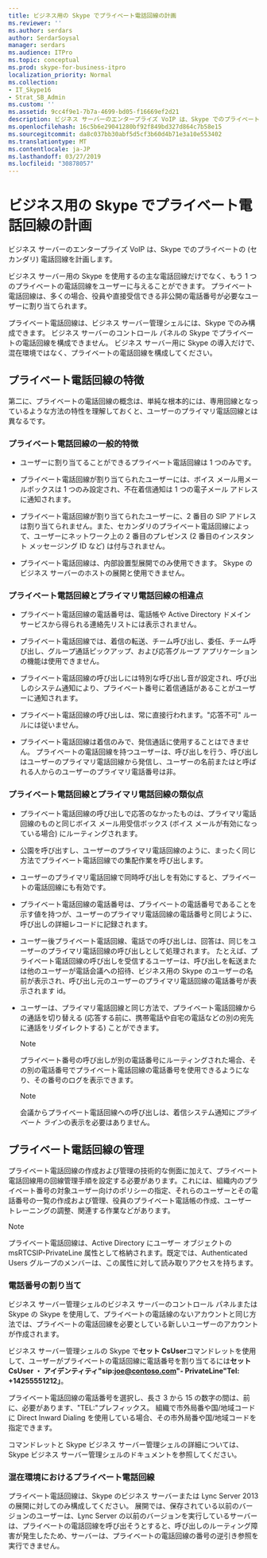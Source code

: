 ```yaml
---
title: ビジネス用の Skype でプライベート電話回線の計画
ms.reviewer: ''
ms.author: serdars
author: SerdarSoysal
manager: serdars
ms.audience: ITPro
ms.topic: conceptual
ms.prod: skype-for-business-itpro
localization_priority: Normal
ms.collection:
- IT_Skype16
- Strat_SB_Admin
ms.custom: ''
ms.assetid: 9cc4f9e1-7b7a-4699-bd05-f16669ef2d21
description: ビジネス サーバーのエンタープライズ VoIP は、Skype でのプライベートの (セカンダリ) 電話回線を計画します。
ms.openlocfilehash: 16c5b6e29041280bf92f849bd327d864c7b58e15
ms.sourcegitcommit: da8c037bb30abf5d5cf3b60d4b71e3a10e553402
ms.translationtype: MT
ms.contentlocale: ja-JP
ms.lasthandoff: 03/27/2019
ms.locfileid: "30878057"
---
```

# <a name="plan-for-private-telephone-lines-with-skype-for-business"></a>ビジネス用の Skype でプライベート電話回線の計画
 
ビジネス サーバーのエンタープライズ VoIP は、Skype でのプライベートの (セカンダリ) 電話回線を計画します。
  
ビジネス サーバー用の Skype を使用するの主な電話回線だけでなく、もう 1 つのプライベートの電話回線をユーザーに与えることができます。 プライベート電話回線は、多くの場合、役員や直接受信できる非公開の電話番号が必要なユーザーに割り当てられます。
  
プライベート電話回線は、ビジネス サーバー管理シェルには、Skype でのみ構成できます。 ビジネス サーバーのコントロール パネルの Skype でプライベートの電話回線を構成できません。 ビジネス サーバー用に Skype の導入だけで、混在環境ではなく、プライベートの電話回線を構成してください。
  
## <a name="characteristics-of-private-telephone-lines"></a>プライベート電話回線の特徴

第二に、プライベートの電話回線の概念は、単純な根本的には、専用回線となっているような方法の特性を理解しておくと、ユーザーのプライマリ電話回線とは異なるです。
  
### <a name="general-characteristics-of-private-telephone-lines"></a>プライベート電話回線の一般的特徴

- ユーザーに割り当てることができるプライベート電話回線は 1 つのみです。
    
- プライベート電話回線が割り当てられたユーザーには、ボイス メール用メールボックスは 1 つのみ設定され、不在着信通知は 1 つの電子メール アドレスに通知されます。
    
- プライベート電話回線が割り当てられたユーザーに、2 番目の SIP アドレスは割り当てられません。また、セカンダリのプライベート電話回線によって、ユーザーにネットワーク上の 2 番目のプレゼンス (2 番目のインスタント メッセージング ID など) は付与されません。 
    
- プライベート電話回線は、内部設置型展開でのみ使用できます。 Skype のビジネス サーバーのホストの展開と使用できません。
    
### <a name="how-private-telephone-lines-differ-from-primary-telephone-lines"></a>プライベート電話回線とプライマリ電話回線の相違点

- プライベート電話回線の電話番号は、電話帳や Active Directory ドメイン サービスから得られる連絡先リストには表示されません。
    
- プライベート電話回線では、着信の転送、チーム呼び出し、委任、チーム呼び出し、グループ通話ピックアップ、および応答グループ アプリケーションの機能は使用できません。
    
- プライベート電話回線の呼び出しには特別な呼び出し音が設定され、呼び出しのシステム通知により、プライベート番号に着信通話があることがユーザーに通知されます。
    
- プライベート電話回線の呼び出しは、常に直接行われます。"応答不可" ルールには従いません。
    
- プライベート電話回線は着信のみで、発信通話に使用することはできません。 プライベートの電話回線を持つユーザーは、呼び出しを行う、呼び出しはユーザーのプライマリ電話回線から発信し、ユーザーの名前またはと呼ばれる人からのユーザーのプライマリ電話番号は非。
    
### <a name="how-private-telephone-lines-are-similar-to-primary-telephone-lines"></a>プライベート電話回線とプライマリ電話回線の類似点

- プライベート電話回線の呼び出しで応答のなかったものは、プライマリ電話回線のものと同じボイス メール用受信ボックス (ボイス メールが有効になっている場合) にルーティングされます。
    
- 公園を呼び出すし、ユーザーのプライマリ電話回線のように、まったく同じ方法でプライベート電話回線での集配作業を呼び出します。
    
- ユーザーのプライマリ電話回線で同時呼び出しを有効にすると、プライベートの電話回線にも有効です。
    
- プライベート電話回線の電話番号は、プライベートの電話番号であることを示す値を持つが、ユーザーのプライマリ電話回線の電話番号と同じように、呼び出しの詳細レコードに記録されます。
    
- ユーザー後プライベート電話回線、電話での呼び出しは、回答は、同じをユーザーのプライマリ電話回線の呼び出しとして処理されます。 たとえば、プライベート電話回線の呼び出しを受信するユーザーは、呼び出しを転送または他のユーザーが電話会議への招待、ビジネス用の Skype のユーザーの名前が表示され、呼び出し元のユーザーのプライマリ電話回線の電話番号が表示されます id。
    
- ユーザーは、プライマリ電話回線と同じ方法で、プライベート電話回線からの通話を切り替える (応答する前に、携帯電話や自宅の電話などの別の宛先に通話をリダイレクトする) ことができます。 
    
    > [!NOTE]
    > プライベート番号の呼び出しが別の電話番号にルーティングされた場合、その別の電話番号でプライベート電話回線の電話番号を使用できるようになり、その番号のログを表示できます。 
  
    > [!NOTE]
    > 会議からプライベート電話回線への呼び出しは、着信システム通知に*プライベート ライン*の表示を必要はありません。
  
## <a name="administering-private-telephone-lines"></a>プライベート電話回線の管理

プライベート電話回線の作成および管理の技術的な側面に加えて、プライベート電話回線用の回線管理手順を設定する必要があります。これには、組織内のプライベート番号の対象ユーザー向けのポリシーの指定、それらのユーザーとその電話番号の一覧の作成および管理、役員のプライベート電話帳の作成、ユーザー トレーニングの調整、関連する作業などがあります。
  
> [!NOTE]
> プライベート電話回線は、Active Directory にユーザー オブジェクトの msRTCSIP-PrivateLine 属性として格納されます。既定では、Authenticated Users グループのメンバーは、この属性に対して読み取りアクセスを持ちます。 
  
### <a name="assigning-telephone-numbers"></a>電話番号の割り当て

 ビジネス サーバー管理シェルのビジネス サーバーのコントロール パネルまたは Skype の Skype を使用して、プライベートの電話線のないアカウントと同じ方法では、プライベートの電話回線を必要としている新しいユーザーのアカウントが作成されます。
  
ビジネス サーバー管理シェルの Skype で**セット CsUser**コマンドレットを使用して、ユーザーがプライベートの電話回線に電話番号を割り当てるには**セット CsUser ・ アイデンティティ"sip:joe@contoso.com"- PrivateLine"Tel: +14255551212」**。
  
プライベート電話回線の電話番号を選択し、長さ 3 から 15 の数字の間は、前に、必要があります、"TEL:"プレフィックス。 組織で市外局番や国/地域コードに Direct Inward Dialing を使用している場合、その市外局番や国/地域コードを指定できます。 
  
コマンドレットと Skype ビジネス サーバー管理シェルの詳細については、Skype ビジネス サーバー管理シェルのドキュメントを参照してください。
  
### <a name="private-telephone-lines-in-mixed-deployments"></a>混在環境におけるプライベート電話回線

プライベート電話回線は、Skype のビジネス サーバーまたは Lync Server 2013 の展開に対してのみ構成してください。 展開では、保存されている以前のバージョンのユーザーは、Lync Server の以前のバージョンを実行しているサーバーは、プライベートの電話回線を呼び出そうとすると、呼び出しのルーティング障害が発生したため、サーバーは、プライベートの電話回線の番号の逆引き参照を実行できません。
  

